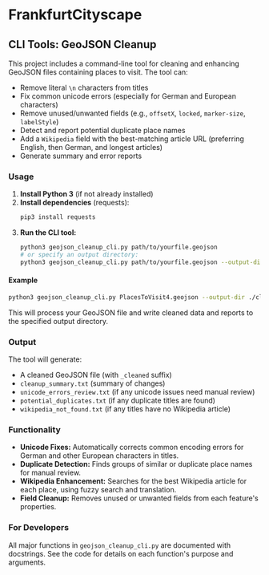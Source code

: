 # FrankfurtCityscape

## CLI Tools: GeoJSON Cleanup

This project includes a command-line tool for cleaning and enhancing GeoJSON files containing places to visit. The tool can:

- Remove literal `\n` characters from titles
- Fix common unicode errors (especially for German and European characters)
- Remove unused/unwanted fields (e.g., `offsetX`, `locked`, `marker-size`, `labelStyle`)
- Detect and report potential duplicate place names
- Add a `Wikipedia` field with the best-matching article URL (preferring English, then German, and longest articles)
- Generate summary and error reports

### Usage

1. **Install Python 3** (if not already installed)
2. **Install dependencies** (requests):
   ```bash
   pip3 install requests
   ```
3. **Run the CLI tool:**
   ```bash
   python3 geojson_cleanup_cli.py path/to/yourfile.geojson
   # or specify an output directory:
   python3 geojson_cleanup_cli.py path/to/yourfile.geojson --output-dir path/to/outputdir
   ```

#### Example

```bash
python3 geojson_cleanup_cli.py PlacesToVisit4.geojson --output-dir ./cleaned
```

This will process your GeoJSON file and write cleaned data and reports to the specified output directory.

### Output

The tool will generate:
- A cleaned GeoJSON file (with `_cleaned` suffix)
- `cleanup_summary.txt` (summary of changes)
- `unicode_errors_review.txt` (if any unicode issues need manual review)
- `potential_duplicates.txt` (if any duplicate titles are found)
- `wikipedia_not_found.txt` (if any titles have no Wikipedia article)

### Functionality

- **Unicode Fixes:** Automatically corrects common encoding errors for German and other European characters in titles.
- **Duplicate Detection:** Finds groups of similar or duplicate place names for manual review.
- **Wikipedia Enhancement:** Searches for the best Wikipedia article for each place, using fuzzy search and translation.
- **Field Cleanup:** Removes unused or unwanted fields from each feature's properties.

### For Developers

All major functions in `geojson_cleanup_cli.py` are documented with docstrings. See the code for details on each function's purpose and arguments.
